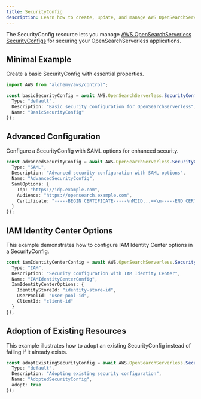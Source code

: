 ```yaml
---
title: SecurityConfig
description: Learn how to create, update, and manage AWS OpenSearchServerless SecurityConfigs using Alchemy Cloud Control.
---
```



The SecurityConfig resource lets you manage [AWS OpenSearchServerless SecurityConfigs](https://docs.aws.amazon.com/opensearchserverless/latest/userguide/) for securing your OpenSearchServerless applications.

## Minimal Example

Create a basic SecurityConfig with essential properties.

```ts
import AWS from "alchemy/aws/control";

const basicSecurityConfig = await AWS.OpenSearchServerless.SecurityConfig("basicSecurityConfig", {
  Type: "default",
  Description: "Basic security configuration for OpenSearchServerless",
  Name: "BasicSecurityConfig"
});
```

## Advanced Configuration

Configure a SecurityConfig with SAML options for enhanced security.

```ts
const advancedSecurityConfig = await AWS.OpenSearchServerless.SecurityConfig("advancedSecurityConfig", {
  Type: "SAML",
  Description: "Advanced security configuration with SAML options",
  Name: "AdvancedSecurityConfig",
  SamlOptions: {
    Idp: "https://idp.example.com",
    Audience: "https://opensearch.example.com",
    Certificate: "-----BEGIN CERTIFICATE-----\nMIID...==\n-----END CERTIFICATE-----"
  }
});
```

## IAM Identity Center Options

This example demonstrates how to configure IAM Identity Center options in a SecurityConfig.

```ts
const iamIdentityCenterConfig = await AWS.OpenSearchServerless.SecurityConfig("iamIdentityCenterConfig", {
  Type: "IAM",
  Description: "Security configuration with IAM Identity Center",
  Name: "IAMIdentityCenterConfig",
  IamIdentityCenterOptions: {
    IdentityStoreId: "identity-store-id",
    UserPoolId: "user-pool-id",
    ClientId: "client-id"
  }
});
```

## Adoption of Existing Resources

This example illustrates how to adopt an existing SecurityConfig instead of failing if it already exists.

```ts
const adoptExistingSecurityConfig = await AWS.OpenSearchServerless.SecurityConfig("adoptExistingSecurityConfig", {
  Type: "default",
  Description: "Adopting existing security configuration",
  Name: "AdoptedSecurityConfig",
  adopt: true
});
```
